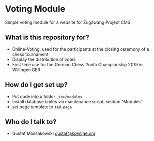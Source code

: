 # Voting Module

Simple voting module for a website for Zugzwang Project CMS

## What is this repository for?

* Online-Voting, used for the participants at the closing ceremony of a chess tournament
* Display the distribution of votes
* First time use for the German Chess Youth Championship 2019 in Willingen GER.

## How do I get set up?

* Put code into a folder `_inc/modules`
* Install database tables via maintenance script, section “Modules”
* set page template to `ted-page`

## Who do I talk to?

* Gustaf Mossakowski <gustaf@koenige.org>
